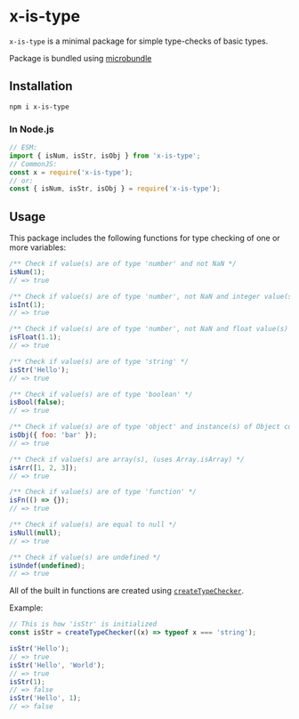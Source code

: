 # x-is-type

`x-is-type` is a minimal package for simple type-checks of basic types.

Package is bundled using [microbundle](https://www.npmjs.com/package/microbundle)

## Installation

`npm i x-is-type`

### In Node.js

```js
// ESM:
import { isNum, isStr, isObj } from 'x-is-type';
// CommonJS:
const x = require('x-is-type');
// or:
const { isNum, isStr, isObj } = require('x-is-type');
```

## Usage

This package includes the following functions for type checking of one or more variables:

```js
/** Check if value(s) are of type 'number' and not NaN */
isNum(1);
// => true

/** Check if value(s) are of type 'number', not NaN and integer value(s) */
isInt(1);
// => true

/** Check if value(s) are of type 'number', not NaN and float value(s) */
isFloat(1.1);
// => true

/** Check if value(s) are of type 'string' */
isStr('Hello');
// => true

/** Check if value(s) are of type 'boolean' */
isBool(false);
// => true

/** Check if value(s) are of type 'object' and instance(s) of Object constructor */
isObj({ foo: 'bar' });
// => true

/** Check if value(s) are array(s), (uses Array.isArray) */
isArr([1, 2, 3]);
// => true

/** Check if value(s) are of type 'function' */
isFn(() => {});
// => true

/** Check if value(s) are equal to null */
isNull(null);
// => true

/** Check if value(s) are undefined */
isUndef(undefined);
// => true
```

All of the built in functions are created using [`createTypeChecker`](https://github.com/vinsjo/x-is-type/blob/main/src/typeChecker.ts).

Example:

```js
// This is how 'isStr' is initialized
const isStr = createTypeChecker((x) => typeof x === 'string');

isStr('Hello');
// => true
isStr('Hello', 'World');
// => true
isStr(1);
// => false
isStr('Hello', 1);
// => false
```
